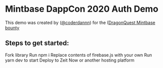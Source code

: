 # Mintbase DappCon 2020 Auth Demo

This demo was created by ([@coderdannn](https://twitter.com/coderdannn)) for the ([DragonQuest Mintbase bounty](https://explorer.bounties.network/bounty/3942Ž)

## Steps to get started:

Fork library
Run npm i
Replace contents of firebase.js with your own
Run yarn dev to start
Deploy to Zeit Now or another hosting platform



